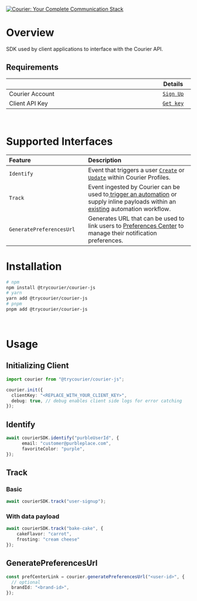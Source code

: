 [![Courier: Your Complete Communication Stack](https://www.courier.com/_next/image/?url=https%3A%2F%2Fimages.ctfassets.net%2Fz7iqk1q8njt4%2F1PZo9WNTdmoDoYH3yulXa0%2Fb10830f7bfb09af5e644a39ac3d20c41%2FCourierJS_header_alt2.png&w=1920&q=75)](https://courier.com)

# Overview
SDK used by client applications to interface with the Courier API.
&emsp;
## Requirements
<table>
    <thead>
        <tr>
            <th width="880px" align="left"></th>
            <th width="120px" align="center">Details</th>
        </tr>
    </thead>
    <tbody>
        <tr width="600px">
            <td align="left">Courier Account</td>
            <td align="center">
                <a href="https://app.courier.com/signup">
                    <code>Sign Up</code>
                </a>
            </td>
        </tr>
        <tr width="600px">
            <td align="left">Client API Key</td>
            <td align="center">
                <a href="https://app.courier.com/settings/api-keys">
                    <code>Get key</code>
                </a>
            </td>
        </tr>
    </tbody>
</table>
&emsp;

# Supported Interfaces
<table>
    <thead>
        <tr>
            <th width="250px" align="left">Feature</th>
            <th width="725px" align="left">Description</th>
        </tr>
    </thead>
    <tbody>
        <tr width="600px">
            <td align="left">
              <code>Identify</code>
            </td>
            <td align="left">
                Event that triggers a user <a href="https://www.courier.com/docs/reference/profiles/create/"><code>Create</code></a> or <a href="https://www.courier.com/docs/reference/profiles/patch/"><code>Update</code></a> within Courier Profiles.
            </td>
        </tr>
        <tr width="600px">
            <td align="left">
              <code>Track</code>
            </td>
            <td align="left">
                Event ingested by Courier can be used to<a href="https://www.courier.com/docs/automations/designer/"> trigger an automation</a> or supply inline payloads within an <a href="https://app.courier.com/automations">existing</a> automation workflow.
            </td>
        </tr>
        <tr width="600px">
            <td align="left">
                <code>GeneratePreferencesUrl</code>
            </td>
            <td align="left">
                Generates URL that can be used to link users to <a href="https://www.courier.com/docs/courier-preferences/preference-center/introduction/">Preferences Center</a> to manage their notification preferences.
            </td>
        </tr>
    </tbody>
</table>

# Installation

```sh
# npm
npm install @trycourier/courier-js
# yarn
yarn add @trycourier/courier-js
# pnpm
pnpm add @trycourier/courier-js
```
&emsp;
# Usage

## Initializing Client
```ts
import courier from "@trycourier/courier-js";

courier.init({
  clientKey: "<REPLACE_WITH_YOUR_CLIENT_KEY>",
  debug: true, // debug enables client side logs for error catching
});
```
## Identify
```ts
await courierSDK.identify("purbleUserId", {
      email: "customer@purbleplace.com",
      favoriteColor: "purple",
});
```
## Track
### Basic
```ts
await courierSDK.track("user-signup");
```
### With data payload
```ts
await courierSDK.track("bake-cake", { 
    cakeFlavor: "carrot", 
    frosting: "cream cheese"
});
```
## GeneratePreferencesUrl
```ts
const prefCenterLink = courier.generatePreferencesUrl("<user-id>", {
  // optional
  brandId: "<brand-id>",
});
```
